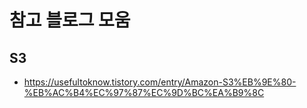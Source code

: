 # 참고 블로그 모움

## S3
* https://usefultoknow.tistory.com/entry/Amazon-S3%EB%9E%80-%EB%AC%B4%EC%97%87%EC%9D%BC%EA%B9%8C

